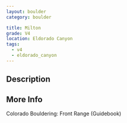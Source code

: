 ```yaml
---
layout: boulder
category: boulder

title: Milton
grade: V4
location: Eldorado Canyon
tags:
  - v4
  - eldorado_canyon
---
```


## Description


## More Info
Colorado Bouldering: Front Range (Guidebook)

